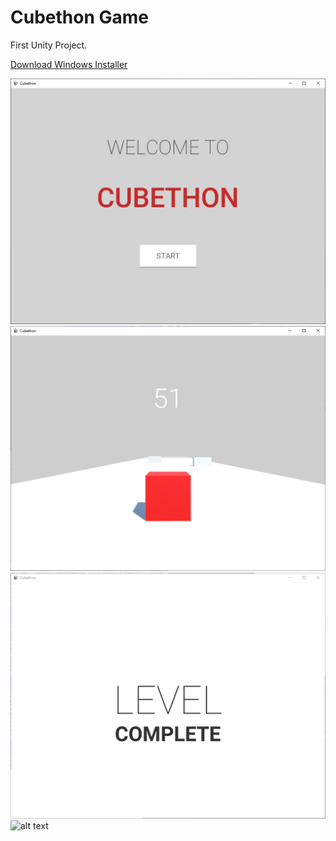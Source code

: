 # Cubethon Game
First Unity Project.

[Download Windows Installer](Cubethon/Builds/Windows/Installer/Cubethon%20Setup%20(x86).exe)

![alt text](Images/Menu.png)
![alt text](Images/Gameplay.png)
![alt text](Images/Level.png)
![alt text](Images/Credits/png)